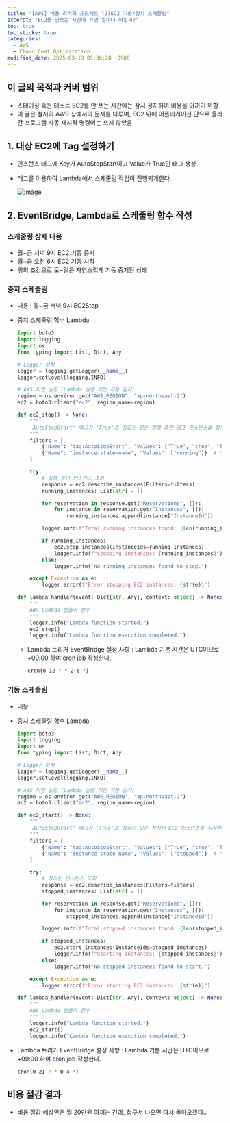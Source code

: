 ```yaml
---
title: "[AWS] 비용 최적화 프로젝트_(2)EC2 기동/정지 스케줄링"
excerpt: "EC2를 안쓰는 시간에 끄면 얼마나 아낄까?"
toc: true
toc_sticky: true
categories:
  - AWS
  - Cloud Cost Optimization
modified_date: 2025-03-18 09:36:28 +0900
---
```


## 이 글의 목적과 커버 범위 

- 스테이징 혹은 테스트 EC2를 안 쓰는 시간에는 잠시 정지하여 비용을 아끼기 위함 
- 이 글은 철저히 AWS 상에서의 문제를 다루며, EC2 위에 어플리케이션 단으로 올라간 프로그램 자동 재시작 명령어는 쓰지 않았음 

## 1. 대상 EC2에 Tag 설정하기 
- 인스턴스 태그에 Key가 AutoStopStart이고 Value가 True인 태그 생성
- 태그를 이용하여 Lambda에서 스케줄링 작업이 진행되게한다.

  ![image](https://github.com/user-attachments/assets/b2c112ef-5369-45db-817a-f43b924ac60f)

## 2. EventBridge, Lambda로 스케줄링 함수 작성
### 스케줄링 상세 내용
- 월~금 저녁 9시 EC2 기동 중지
- 월~금 오전 6시 EC2 기동 시작
- 위의 조건으로 토~일은 자연스럽게 기동 중지된 상태

### 중지 스케줄링 
- 내용 : 월~금 저녁 9시 EC2Stop
- 중지 스케줄링 함수 Lambda
  
  ```python
  import boto3
  import logging
  import os
  from typing import List, Dict, Any
  
  # Logger 설정
  logger = logging.getLogger(__name__)
  logger.setLevel(logging.INFO)
  
  # AWS 리전 설정 (Lambda 실행 리전 자동 감지)
  region = os.environ.get("AWS_REGION", "ap-northeast-2")
  ec2 = boto3.client("ec2", region_name=region)
  
  def ec2_stop() -> None:
      """
      'AutoStopStart' 태그가 'True'로 설정된 모든 실행 중인 EC2 인스턴스를 정지하는 함수
      """
      filters = [
          {"Name": "tag:AutoStopStart", "Values": ["True", "true", "TRUE"]},  # 대소문자 모두 허용
          {"Name": "instance-state-name", "Values": ["running"]}  # 'Running' → 'running'로 통일
      ]
  
      try:
          # 실행 중인 인스턴스 조회
          response = ec2.describe_instances(Filters=filters)
          running_instances: List[str] = []
  
          for reservation in response.get("Reservations", []):
              for instance in reservation.get("Instances", []):
                  running_instances.append(instance["InstanceId"])
  
          logger.info(f"Total running instances found: {len(running_instances)}")
  
          if running_instances:
              ec2.stop_instances(InstanceIds=running_instances)
              logger.info(f"Stopping instances: {running_instances}")
          else:
              logger.info("No running instances found to stop.")
  
      except Exception as e:
          logger.error(f"Error stopping EC2 instances: {str(e)}")
  
  def lambda_handler(event: Dict[str, Any], context: object) -> None:
      """
      AWS Lambda 핸들러 함수
      """
      logger.info("Lambda function started.")
      ec2_stop()
      logger.info("Lambda function execution completed.")
  ```

  - Lambda 트리거 EventBridge 설정 사항 : Lambda 기본 시간은 UTC이므로 +09:00 하여 cron job 작성한다.

    ```sh
    cron(0 12 ? * 2-6 *)
    ```

### 기동 스케줄링 
- 내용 : 
- 중지 스케줄링 함수 Lambda

  ```python
  import boto3
  import logging
  import os
  from typing import List, Dict, Any
  
  # Logger 설정
  logger = logging.getLogger(__name__)
  logger.setLevel(logging.INFO)
  
  # AWS 리전 설정 (Lambda 실행 리전 자동 감지)
  region = os.environ.get("AWS_REGION", "ap-northeast-2")
  ec2 = boto3.client("ec2", region_name=region)
  
  def ec2_start() -> None:
      """
      'AutoStopStart' 태그가 'True'로 설정된 모든 정지된 EC2 인스턴스를 시작하는 함수
      """
      filters = [
          {"Name": "tag:AutoStopStart", "Values": ["True", "true", "TRUE"]},  # 대소문자 모두 허용
          {"Name": "instance-state-name", "Values": ["stopped"]}  # 'Stopped' → 'stopped'로 통일
      ]
  
      try:
          # 정지된 인스턴스 조회
          response = ec2.describe_instances(Filters=filters)
          stopped_instances: List[str] = []
  
          for reservation in response.get("Reservations", []):
              for instance in reservation.get("Instances", []):
                  stopped_instances.append(instance["InstanceId"])
  
          logger.info(f"Total stopped instances found: {len(stopped_instances)}")
  
          if stopped_instances:
              ec2.start_instances(InstanceIds=stopped_instances)
              logger.info(f"Starting instances: {stopped_instances}")
          else:
              logger.info("No stopped instances found to start.")
  
      except Exception as e:
          logger.error(f"Error starting EC2 instances: {str(e)}")
  
  def lambda_handler(event: Dict[str, Any], context: object) -> None:
      """
      AWS Lambda 핸들러 함수
      """
      logger.info("Lambda function started.")
      ec2_start()
      logger.info("Lambda function execution completed.")

  ```

- Lambda 트리거 EventBridge 설정 사항 : Lambda 기본 시간은 UTC이므로 +09:00 하여 cron job 작성한다.

    ```sh
    cron(0 21 ? * 0-4 *)
    ```

## 비용 절감 결과 
- 비용 절감 예상안은 월 20만원 아끼는 건데, 청구서 나오면 다시 돌아오겠다..
  

  
